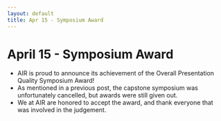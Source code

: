 ```yaml
---
layout: default
title: Apr 15 - Symposium Award
---
```

# April 15 - Symposium Award

- AIR is proud to announce its achievement of the Overall Presentation Quality Symposium Award!
- As mentioned in a previous post, the capstone symposium was unfortunately cancelled, but awards were still given out.
- We at AIR are honored to accept the award, and thank everyone that was involved in the judgement. 

